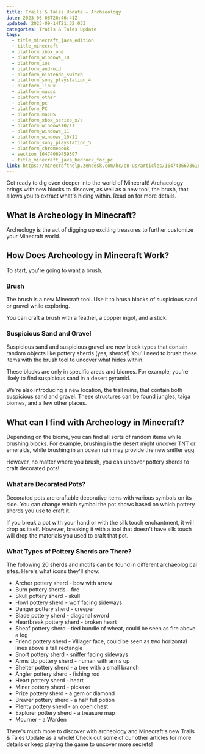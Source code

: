 ```yaml
---
title: Trails & Tales Update – Archaeology
date: 2023-06-06T20:46:41Z
updated: 2023-09-14T21:32:03Z
categories: Trails & Tales Update
tags:
  - title_minecraft_java_edition
  - title_minecraft
  - platform_xbox_one
  - platform_windows_10
  - platform_ios
  - platform_android
  - platform_nintendo_switch
  - platform_sony_playstation_4
  - platform_linux
  - platform_macos
  - platform_other
  - platform_pc
  - platform_PC
  - platform_macOS
  - platform_xbox_series_x/s
  - platform_windows10/11
  - platform_windows_11
  - platform_windows_10/11
  - platform_sony_playstation_5
  - platform_chromebook
  - section_16474069459597
  - title_minecraft_java_bedrock_for_pc
link: https://minecrafthelp.zendesk.com/hc/en-us/articles/16474366786189-Trails-Tales-Update-Archaeology
---
```


Get ready to dig even deeper into the world of Minecraft! Archaeology brings with new blocks to discover, as well as a new tool, the brush, that allows you to extract what's hiding within. Read on for more details.

## What is Archeology in Minecraft?

Archeology is the act of digging up exciting treasures to further customize your Minecraft world.

## How Does Archeology in Minecraft Work?

To start, you're going to want a brush.

### Brush

The brush is a new Minecraft tool. Use it to brush blocks of suspicious sand or gravel while exploring.

You can craft a brush with a feather, a copper ingot, and a stick.

### Suspicious Sand and Gravel

Suspicious sand and suspicious gravel are new block types that contain random objects like pottery sherds (yes, sherds!) You'll need to brush these items with the brush tool to uncover what hides within.

These blocks are only in specific areas and biomes. For example, you're likely to find suspicious sand in a desert pyramid.

We're also introducing a new location, the trail ruins, that contain both suspicious sand and gravel. These structures can be found jungles, taiga biomes, and a few other places.

## What can I find with Archeology in Minecraft?

Depending on the biome, you can find all sorts of random items while brushing blocks. For example, brushing in the desert might uncover TNT or emeralds, while brushing in an ocean ruin may provide the new sniffer egg.

However, no matter where you brush, you can uncover pottery sherds to craft decorated pots!

### What are Decorated Pots?

Decorated pots are craftable decorative items with various symbols on its side. You can change which symbol the pot shows based on which pottery sherds you use to craft it.

If you break a pot with your hand or with the silk touch enchantment, it will drop as itself. However, breaking it with a tool that doesn't have silk touch will drop the materials you used to craft that pot.

### What Types of Pottery Sherds are There?

The following 20 sherds and motifs can be found in different archaeological sites. Here's what icons they'll show:​

-   Archer pottery sherd - bow with arrow​
-   Burn pottery sherds - fire​
-   Skull pottery sherd - skull​
-   Howl pottery sherd - wolf facing sideways​
-   Danger pottery sherd - creeper​
-   Blade pottery sherd - diagonal sword​
-   Heartbreak pottery sherd - broken heart​
-   Sheaf pottery sherd - tied bundle of wheat, could be seen as fire above a log​
-   Friend pottery sherd - Villager face, could be seen as two horizontal lines above a tall rectangle​
-   Snort pottery sherd - sniffer facing sideways​
-   Arms Up pottery sherd - human with arms up​
-   Shelter pottery sherd - a tree with a small branch​
-   Angler pottery sherd - fishing rod​
-   Heart pottery sherd - heart​
-   Miner pottery sherd - pickaxe​
-   Prize pottery sherd - a gem or diamond​
-   Brewer pottery sherd - a half full potion​
-   Plenty pottery sherd - an open chest​
-   Explorer pottery sherd - a treasure map​
-   Mourner - a Warden​

There's much more to discover with archeology and Minecraft's new Trails & Tales Update as a whole! Check out some of our other articles for more details or keep playing the game to uncover more secrets!
